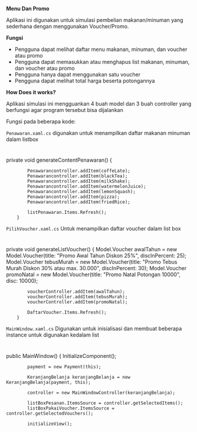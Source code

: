 **Menu Dan Promo**

Aplikasi ini digunakan untuk simulasi pembelian makanan/minuman yang sederhana dengan menggunakan Voucher/Promo.

**Fungsi**

- Pengguna dapat melihat daftar menu makanan, minuman, dan voucher atau promo 
- Pengguna dapat memasukkan atau menghapus list makanan, minuman, dan voucher atau promo
- Pengguna hanya dapat menggunakan satu voucher
- Pengguna dapat melihat total harga beserta potongannya

**How Does it works?**

Aplikasi simulasi ini mengguankan 4 buah model dan 3 buah controller yang berfungsi agar program tersebut bisa dijalankan

Fungsi pada beberapa kode:

`Penawaran.xaml.cs` digunakan untuk menampilkan daftar makanan minuman dalam listbox

#
private void generateContentPenawaran()
        {

            Penawarancontroller.addItem(coffeLate);
            Penawarancontroller.addItem(blackTea);
            Penawarancontroller.addItem(milkShake);
            Penawarancontroller.addItem(watermelonJuice);
            Penawarancontroller.addItem(lemonSquash);
            Penawarancontroller.addItem(pizza);
            Penawarancontroller.addItem(friedRice);

            listPenawaran.Items.Refresh();
        }

`PilihVoucher.xaml.cs` Untuk menampilkan daftar voucher dalam list box
#
private void generateListVoucher()
        {
            Model.Voucher awalTahun = new Model.Voucher(title: "Promo Awal Tahun Diskon 25%", discInPercent: 25);
            Model.Voucher tebusMurah = new Model.Voucher(title: "Promo Tebus Murah Diskon 30% atau max. 30.000", discInPercent: 30);
            Model.Voucher promoNatal = new Model.Voucher(title: "Promo Natal Potongan 10000", disc: 10000);

            voucherController.addItem(awalTahun);
            voucherController.addItem(tebusMurah);
            voucherController.addItem(promoNatal);

            DaftarVoucher.Items.Refresh();
        }

`MainWindow.xaml.cs` Digunakan untuk inisialisasi dan membuat beberapa instance untuk digunakan kedalam list
#
public MainWindow()
        {
            InitializeComponent();

            payment = new Payment(this);

            KeranjangBelanja keranjangBelanja = new KeranjangBelanja(payment, this);

            controller = new MainWindowController(keranjangBelanja);

            listBoxPesanan.ItemsSource = controller.getSelectedItems();
            listBoxPakaiVoucher.ItemsSource = controller.getSelectedVouchers();

            initializeView();
